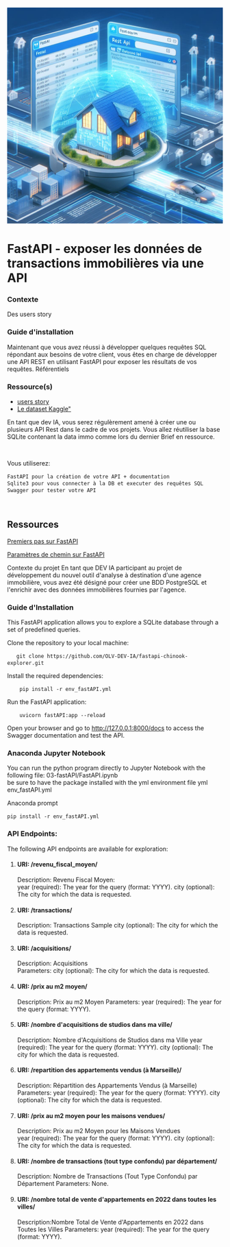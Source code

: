 ﻿
![FastAPI](brief-3.jpg "FastAPI")

# FastAPI - exposer les données de transactions immobilières via une API

### Contexte
Des users story

### Guide d'installation
Maintenant que vous avez réussi à développer quelques requêtes SQL répondant aux besoins de votre client, vous êtes en charge de développer une API REST en utilisant FastAPI pour exposer les résultats de vos requêtes.
Référentiels

### Ressource(s)
* <a href="https://docs.google.com/spreadsheets/d/110DFqhV0eNhR1mzBkRR5DD6Aey-lgXuTlf3VeSzWD58/edit#gid=0" rel="nofollow">users story</a>
 * <a href="https://www.kaggle.com/datasets/benoitfavier/immobilier-france/data" rel="nofollow">Le dataset Kaggle"</a>


En tant que dev IA, vous serez régulèrement amené à créer une ou plusieurs API Rest dans le cadre de vos projets.
Vous allez réutiliser la base SQLite contenant la data immo comme lors du dernier Brief en ressource.

​

Vous utiliserez:

    FastAPI pour la création de votre API + documentation
    Sqlite3 pour vous connecter à la DB et executer des requêtes SQL
    Swagger pour tester votre API

​


## Ressources 




<a href="https://fastapi.tiangolo.com/fr/tutorial/first-steps/" rel="nofollow">Premiers pas sur FastAPI</a>

<a href="https://fastapi.tiangolo.com/fr/tutorial/path-params/" rel="nofollow">Paramètres de chemin sur FastAPI</a>


Contexte du projet
En tant que DEV IA participant au projet de développement du nouvel outil d'analyse à destination d'une agence immobilière, vous avez été désigné pour créer une BDD PostgreSQL et l'enrichir avec des données immobilières fournies par l'agence.

### Guide d'Installation


This FastAPI application allows you to explore a SQLite database through a set of predefined queries.

   Clone the repository to your local machine:
 ```
	git clone https://github.com/OLV-DEV-IA/fastapi-chinook-explorer.git
```

Install the required dependencies:
```
	pip install -r env_fastAPI.yml
```
Run the FastAPI application:
```
    uvicorn fastAPI:app --reload
```
   Open your browser and go to http://127.0.0.1:8000/docs to access the Swagger documentation and test the API.


<h3>Anaconda Jupyter Notebook</h3>

You can run the python program directly to Jupyter Notebook with the following file:
03-fastAPI/FastAPI.ipynb		
be sure to have the package installed with the  yml environment file yml env_fastAPI.yml

Anaconda prompt
```
pip install -r env_fastAPI.yml
```

### API Endpoints: 

The following API endpoints are available for exploration:
####
1.  #### URI: /revenu_fiscal_moyen/
	Description: Revenu Fiscal Moyen:        
     year (required): The year for the query (format: YYYY).
      city (optional): The city for which the data is requested.

2.  #### URI: /transactions/
    Description: Transactions Sample
    city (optional): The city for which the data is requested.

3. #### URI: /acquisitions/ 
	Description: Acquisitions    
    Parameters:
        city (optional): The city for which the data is requested.
        
4. #### URI: /prix au m2 moyen/
    Description: Prix au m2 Moyen
    Parameters:
        year (required): The year for the query (format: YYYY).
        
5. #### URI: /nombre d'acquisitions de studios dans ma ville/
    Description: Nombre d'Acquisitions de Studios dans ma Ville
        year (required): The year for the query (format: YYYY).
        city (optional): The city for which the data is requested.

6.  #### URI: /repartition des appartements vendus (à Marseille)/
    Description: Répartition des Appartements Vendus (à Marseille)
    Parameters:
        year (required): The year for the query (format: YYYY).
        city (optional): The city for which the data is requested.

7. #### URI: /prix au m2 moyen pour les maisons vendues/
     Description: Prix au m2 Moyen pour les Maisons Vendues     
        year (required): The year for the query (format: YYYY).
        city (optional): The city for which the data is requested.

8. #### URI: /nombre de transactions (tout type confondu) par département/
    Description: Nombre de Transactions (Tout Type Confondu) par Département
    Parameters: None.

9. #### URI: /nombre total de vente d'appartements en 2022 dans toutes les villes/
    Description:Nombre Total de Vente d'Appartements en 2022 dans Toutes les Villes
    Parameters:
        year (required): The year for the query (format: YYYY).


